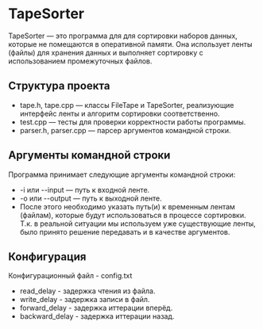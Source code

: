 # TapeSorter
TapeSorter — это программа для для сортировки наборов данных, которые не помещаются в оперативной памяти. Она использует ленты (файлы) для хранения данных и выполняет сортировку с использованием промежуточных файлов.

## Структура проекта
- tape.h, tape.cpp — классы FileTape и TapeSorter, реализующие интерфейс ленты и алгоритм сортировки соответственно.
- test.cpp — тесты для проверки корректности работы программы.
- parser.h, parser.cpp — парсер аргументов командной строки.

## Аргументы командной строки
Программа принимает следующие аргументы командной строки:
- -i или --input — путь к входной ленте.
- -o или --output — путь к выходной ленте.
- После этого необходимо указать путь(и) к временным лентам (файлам), которые будут использоваться в процессе сортировки. Т.к. в реальной ситуации мы используем уже существующие ленты, было принято решение передавать и в качестве аргументов.

## Конфигурация
Конфигурационный файл - config.txt
- read_delay - задержка чтения из файла.
- write_delay - задержка записи в файл. 
- forward_delay - задержка иттерации вперёд.
- backward_delay - задержка иттерации назад.
